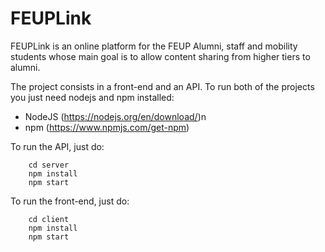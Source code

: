 # FEUPLink

FEUPLink is an online platform for the FEUP Alumni, staff and mobility students whose main goal is to allow content sharing from higher tiers to alumni.

The project consists in a front-end and an API.
To run both of the projects you just need nodejs and npm installed:
* NodeJS (https://nodejs.org/en/download/)n
* npm (https://www.npmjs.com/get-npm)

To run the API, just do:
```
    cd server
    npm install
    npm start
```

To run the front-end, just do:
```
    cd client
    npm install
    npm start
```